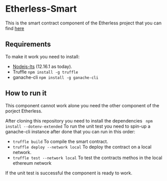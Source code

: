 # Etherless-Smart

This is the smart contract component of the Etherless project that you can find [here](Https://repo)

## Requirements
To make it work you need to install:
- [Nodejs-lts](https://nodejs.org/it/download/) (12.16.1 as today).
- Truffle  ``` npm install -g truffle ```
- ganache-cli ``` npm install -g ganache-cli ```

## How to run it 

This component cannot work alone you need the other component of the porject Etherless.

After cloning this repository you need to install the dependencies ``` npm install --dotenv-extended```
To run the unit test you need to spin-up a ganache-cli instance after done that you can run in this order:

- ```truffle build``` To compile the smart contract.
- ```truffle deploy --network local``` To deploy the contract on a local network.
- ```truffle test --network local```  To test the contracts methos in the local ethereum network

If the unit test is successful the component is ready to work.